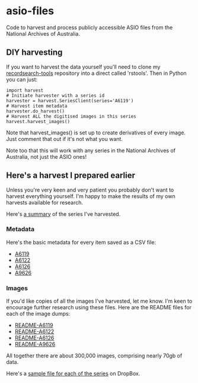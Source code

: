 # asio-files
Code to harvest and process publicly accessible ASIO files from the National Archives of Australia.

## DIY harvesting

If you want to harvest the data yourself you'll need to clone my [recordsearch-tools](https://github.com/wragge/recordsearch_tools) repository into a direct called 'rstools'. Then in Python you can just:

````
import harvest
# Initiate harvester with a series id
harvester = harvest.SeriesClient(series='A6119')
# Harvest item metadata
harvester.do_harvest()
# Harvest ALL the digitised images in this series
harvest.harvest_images()
````

Note that harvest_images() is set up to create derivatives of every image. Just comment that out if it's not what you want.

Note too that this will work with any series in the National Archives of Australia, not just the ASIO ones!

## Here's a harvest I prepared earlier

Unless you're very keen and very patient you probably don't want to harvest everything yourself. I'm happy to make the results of my own harvests available for research.

Here's [a summary](https://github.com/wragge/asio-files/blob/master/data/series_summary.csv) of the series I've harvested.

### Metadata

Here's the basic metadata for every item saved as a CSV file:

* [A6119](https://github.com/wragge/asio-files/blob/master/data/A6119.csv)
* [A6122](https://github.com/wragge/asio-files/blob/master/data/A6122.csv)
* [A6126](https://github.com/wragge/asio-files/blob/master/data/A6126.csv)
* [A9626](https://github.com/wragge/asio-files/blob/master/data/A9626.csv)

### Images

If you'd like copies of all the images I've harvested, let me know. I'm keen to encourage further research using these files. Here are the README files for each of the image dumps:

* [README-A6119](https://github.com/wragge/asio-files/blob/master/docs/README-A6119.md)
* [README-A6122](https://github.com/wragge/asio-files/blob/master/docs/README-A6122.md)
* [README-A6126](https://github.com/wragge/asio-files/blob/master/docs/README-A6126.md)
* [README-A9626](https://github.com/wragge/asio-files/blob/master/docs/README-A9626.md)

All together there are about 300,000 images, comprising nearly 70gb of data.

Here's a [sample file for each of the series](https://www.dropbox.com/sh/e6x65z73h4kmhty/AAAlub1KKQ_rsEhXwGC557cOa?dl=0) on DropBox.

